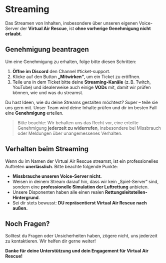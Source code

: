 # Streaming

Das Streamen von Inhalten, insbesondere über unseren eigenen Voice-Server der **Virtual Air Rescue**, ist **ohne vorherige Genehmigung nicht erlaubt**.

## Genehmigung beantragen

Um eine Genehmigung zu erhalten, folge bitte diesen Schritten:

1. **Öffne im Discord** den Channel #ticket-support.
2. Klicke auf den Button **„Mitwirken“**, um ein Ticket zu eröffnen.
3. Teile uns in dem Ticket bitte deine **Streaming-Kanäle** (z. B. Twitch, YouTube) und idealerweise auch einige **VODs** mit, damit wir prüfen können, wie und was du streamst.

Du hast Ideen, wie du deine Streams gestalten möchtest? Super – teile sie uns gern mit. Unser Team wird deine Inhalte prüfen und dir im besten Fall eine **Genehmigung** erteilen.

> Bitte beachte: Wir behalten uns das Recht vor, eine erteilte Genehmigung **jederzeit zu widerrufen**, insbesondere bei Missbrauch oder Meldungen über unangemessenes Verhalten.

## Verhalten beim Streaming

Wenn du im Namen der Virtual Air Rescue streamst, ist ein professionelles Auftreten **unerlässlich**. Bitte beachte folgende Punkte:

- **Missbrauche unseren Voice-Server nicht.**
- Weisen in deinem Stream darauf hin, dass wir kein „Spiel-Server“ sind, sondern eine **professionelle Simulation der Luftrettung** anbieten.
- Unsere Disponenten haben alle einen realen **Rettungsleitstellen-Hintergrund**.
- Sei dir stets bewusst: **DU repräsentierst Virtual Air Rescue nach außen.**

## Noch Fragen?

Solltest du Fragen oder Unsicherheiten haben, zögere nicht, uns jederzeit zu kontaktieren. Wir helfen dir gerne weiter!

**Danke für deine Unterstützung und dein Engagement für Virtual Air Rescue!**
